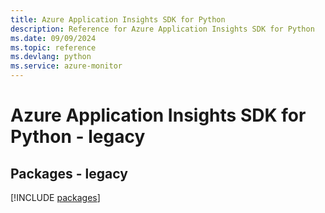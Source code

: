 ```yaml
---
title: Azure Application Insights SDK for Python
description: Reference for Azure Application Insights SDK for Python
ms.date: 09/09/2024
ms.topic: reference
ms.devlang: python
ms.service: azure-monitor
---
```

# Azure Application Insights SDK for Python - legacy
## Packages - legacy
[!INCLUDE [packages](application-insights-index.md)]